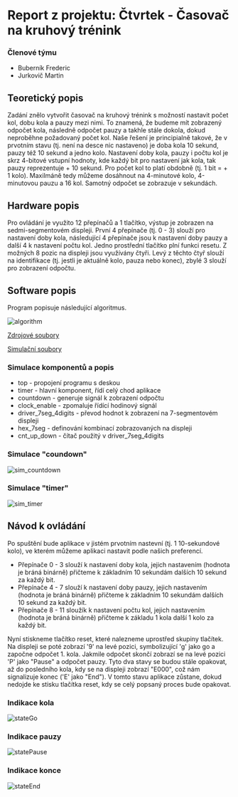 # Report z projektu: Čtvrtek - Časovač na kruhový trénink

### Členové týmu

* Buberník Frederic
* Jurkovič Martin

## Teoretický popis

Zadání znělo vytvořit časovač na kruhový trénink s možností nastavit počet kol, dobu kola a pauzy mezi nimi. To znamená, že budeme mít zobrazený odpočet kola, následně odpočet pauzy a takhle stále dokola, dokud neproběhne požadovaný počet kol. Naše řešení je principialně takové, že v prvotním stavu (tj. není na desce nic nastaveno) je doba kola 10 sekund, pauzy též 10 sekund a jedno kolo. Nastavení doby kola, pauzy i počtu kol je skrz 4-bitové vstupní hodnoty, kde každý bit pro nastavení jak kola, tak pauzy reprezentuje + 10 sekund. Pro počet kol to platí obdobně (tj. 1 bit = + 1 kolo). Maxilmáně tedy můžeme dosáhnout na 4-minutové kolo, 4-minutovou pauzu a 16 kol. Samotný odpočet se zobrazuje v sekundách.

## Hardware popis

Pro ovládání je využito 12 přepínačů a 1 tlačítko, výstup je zobrazen na sedmi-segmentovém displeji. První 4 přepínače (tj. 0 - 3) slouží pro nastavení doby kola, následující 4 přepínače jsou k nastavení doby pauzy a další 4 k nastavení počtu kol. Jedno prostřední tlačítko plní funkci resetu. Z možných 8 pozic na displeji jsou využívány čtyři. Levý z těchto čtyř slouží na identifikace (tj. jestli je aktuálně kolo, pauza nebo konec), zbylé 3 slouží pro zobrazení odpočtu.

## Software popis

Program popisuje následující algoritmus. 

![algorithm](https://user-images.githubusercontent.com/124887713/235354996-87735a50-c633-424f-b25b-b2030cf71e46.png)

[Zdrojové soubory](/project/project/project.srcs/sources_1/new/)

[Simulační soubory](/project/project/project.srcs/sim_1/new/)

### Simulace komponentů a popis

* top - propojení programu s deskou
* timer - hlavní komponent, řídí celý chod aplikace
* countdown - generuje signál k zobrazení odpočtu
* clock_enable - zpomaluje řídící hodinový signál
* driver_7seg_4digits - převod hodnot k zobrazení na 7-segmentovém displeji
* hex_7seg - definování kombinací zobrazovaných na displeji
* cnt_up_down - čítač použitý v driver_7seg_4digits

### Simulace "coundown"
![sim_countdown](https://user-images.githubusercontent.com/124887713/235355070-70a53ec6-58b6-4c51-a804-4d7abf1e630e.png)

### Simulace "timer"
![sim_timer](https://user-images.githubusercontent.com/124887713/235355094-024ea20a-ada1-455b-9f39-db3b1e3c0c9d.png)

## Návod k ovládání

Po spuštění bude aplikace v jistém prvotním nastevní (tj. 1 10-sekundové kolo), ve kterém můžeme aplikaci nastavit podle našich preferencí.
* Přepínače 0 - 3 slouží k nastavení doby kola, jejich nastavením (hodnota je bráná binárně) přičteme k základním 10 sekundám dalších 10 sekund za každý bit.
* Přepínače 4 - 7 slouží k nastavení doby pauzy, jejich nastavením (hodnota je bráná binárně) přičteme k základním 10 sekundám dalších 10 sekund za každý bit.
* Přepínače 8 - 11 sloužík k nastavení počtu kol, jejich nastavením (hodnota je bráná binárně) přičteme k základu 1 kola další 1 kolo za každý bit.

Nyní stiskneme tlačítko reset, které nalezneme uprostřed skupiny tlačítek. Na displeji se poté zobrazí '9' na levé pozici, symbolizující 'g' jako go a započne odpočet 1. kola. Jakmile odpočet skončí zobrazí se na levé pozici 'P' jako "Pause" a odpočet pauzy. Tyto dva stavy se budou stále opakovat, až do posledního kola, kdy se na displeji zobrazí "E000", což nám signalizuje konec ('E' jako "End"). V tomto stavu aplikace zůstane, dokud nedojde ke stisku tlačítka reset, kdy se celý popsaný proces bude opakovat.

### Indikace kola
![stateGo](https://user-images.githubusercontent.com/124887713/235355136-602b12d5-cd53-4581-8b59-45b04dfccd68.jpg)

### Indikace pauzy
![statePause](https://user-images.githubusercontent.com/124887713/235355140-f7104b71-6624-4140-8f4a-04333a1b0d65.jpg)

### Indikace konce
![stateEnd](https://user-images.githubusercontent.com/124887713/235355145-76bc6689-42a3-44e5-ac15-0023c8c5805b.jpg)
